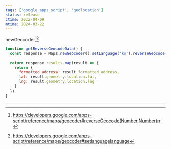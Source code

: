 ```yaml
---
tags: ['google_apps_script', 'geolocation']
status: release
ctime: 2022-04-09
mtime: 2024-03-22
---
```


newGeocoder[^1][^2]

```js
function getReverseGeocodeData() {
  const response = Maps.newGeocoder().setLanguage('ko').reverseGeocode(40.758577, -73.984464);

  return response.results.map(result => {
    return {
      formatted_address: result.formatted_address, 
      lat: result.geometry.location.lat,
      lng: result.geometry.location.lng
    }
  })
}
```

---

[^1]: https://developers.google.com/apps-script/reference/maps/geocoder#reverseGeocode(Number,Number)rr
[^2]: https://developers.google.com/apps-script/reference/maps/geocoder#setlanguagelanguage